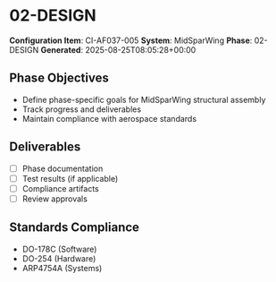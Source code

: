 # 02-DESIGN

**Configuration Item**: CI-AF037-005
**System**: MidSparWing
**Phase**: 02-DESIGN
**Generated**: 2025-08-25T08:05:28+00:00

## Phase Objectives
- Define phase-specific goals for MidSparWing structural assembly
- Track progress and deliverables
- Maintain compliance with aerospace standards

## Deliverables
- [ ] Phase documentation
- [ ] Test results (if applicable)
- [ ] Compliance artifacts
- [ ] Review approvals

## Standards Compliance
- DO-178C (Software)
- DO-254 (Hardware)
- ARP4754A (Systems)


